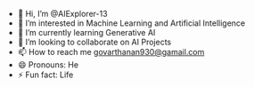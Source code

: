 - 👋 Hi, I’m @AIExplorer-13
- 👀 I’m interested in Machine Learning and Artificial Intelligence
- 🌱 I’m currently learning Generative AI
- 💞️ I’m looking to collaborate on AI Projects
- 📫 How to reach me govarthanan930@gamail.com
- 😄 Pronouns: He
- ⚡ Fun fact: Life

<!---
AIExplorer-13/AIExplorer-13 is a ✨ special ✨ repository because its `README.md` (this file) appears on your GitHub profile.
You can click the Preview link to take a look at your changes.
--->
